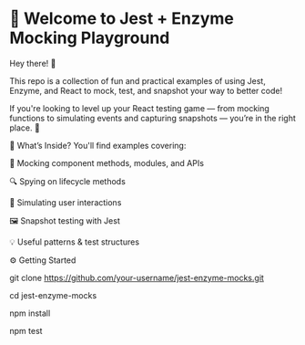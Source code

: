 # 🧪 Welcome to Jest + Enzyme Mocking Playground

Hey there! 👋

This repo is a collection of fun and practical examples of using Jest, Enzyme, and React to mock, test, and snapshot your way to better code!

If you're looking to level up your React testing game — from mocking functions to simulating events and capturing snapshots — you’re in the right place. 🚀

🧰 What’s Inside?
You'll find examples covering:

🔁 Mocking component methods, modules, and APIs

🔍 Spying on lifecycle methods

🧪 Simulating user interactions

🖼️ Snapshot testing with Jest

💡 Useful patterns & test structures





⚙️ Getting Started

git clone https://github.com/your-username/jest-enzyme-mocks.git

cd jest-enzyme-mocks

npm install

npm test

